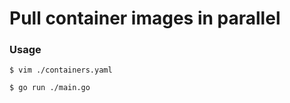 # Pull container images in parallel

### Usage

    $ vim ./containers.yaml

    $ go run ./main.go
